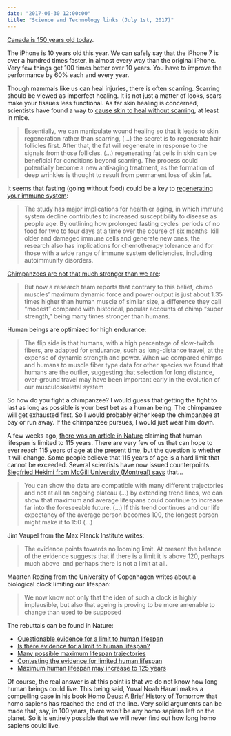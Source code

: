 ```yaml
---
date: "2017-06-30 12:00:00"
title: "Science and Technology links (July 1st, 2017)"
---
```




[Canada is 150 years old today](https://en.wikipedia.org/wiki/Canada_Day).

The iPhone is 10 years old this year. We can safely say that the iPhone 7 is over a hundred times faster, in almost every way than the original iPhone. Very few things get 100 times better over 10 years. You have to improve the performance by 60% each and every year.

Though mammals like us can heal injuries, there is often scarring. Scarring should be viewed as imperfect healing. It is not just a matter of looks, scars make your tissues less functional. As far skin healing is concerned, scientists have found a way to [cause skin to heal without scarring](https://scicasts.com/channels/stem-cells/2070-regenerative-medicine/12157-natural-process-for-scar-free-wound-healing-described/), at least in mice.

> Essentially, we can manipulate wound healing so that it leads to skin regeneration rather than scarring, (&hellip;) the secret is to regenerate hair follicles first. After that, the fat will regenerate in response to the signals from those follicles. (&hellip;) regenerating fat cells in skin can be beneficial for conditions beyond scarring. The process could potentially become a new anti-aging treatment, as the formation of deep wrinkles is thought to result from permanent loss of skin fat.


It seems that fasting (going without food) could be a key to [regenerating your immune system](https://news.usc.edu/63669/fasting-triggers-stem-cell-regeneration-of-damaged-old-immune-system/):

> The study has major implications for healthier aging, in which immune system decline contributes to increased susceptibility to disease as people age. By outlining how prolonged fasting cycles  periods of no food for two to four days at a time over the course of six months  kill older and damaged immune cells and generate new ones, the research also has implications for chemotherapy tolerance and for those with a wide range of immune system deficiencies, including autoimmunity disorders.


[Chimpanzees are not that much stronger than we are](https://phys.org/news/2017-06-chimpanzee-super-strength-human-muscle.html):

> But now a research team reports that contrary to this belief, chimp muscles&rsquo; maximum dynamic force and power output is just about 1.35 times higher than human muscle of similar size, a difference they call &ldquo;modest&rdquo; compared with historical, popular accounts of chimp &ldquo;super strength,&rdquo; being many times stronger than humans.


Human beings are optimized for high endurance:

> The flip side is that humans, with a high percentage of slow-twitch fibers, are adapted for endurance, such as long-distance travel, at the expense of dynamic strength and power. When we compared chimps and humans to muscle fiber type data for other species we found that humans are the outlier, suggesting that selection for long distance, over-ground travel may have been important early in the evolution of our musculoskeletal system


So how do you fight a chimpanzee? I would guess that getting the fight to last as long as possible is your best bet as a human being. The chimpanzee will get exhausted first. So I would probably either keep the chimpanzee at bay or run away. If the chimpanzee pursues, I would just wear him down.

A few weeks ago, [there was an article in Nature](https://www.nature.com/articles/nature19793.epdf) claiming that human lifespan is limited to 115 years. There are very few of us that can hope to ever reach 115 years of age at the present time, but the question is whether it will change. Some people believe that 115 years of age is a hard limit that cannot be exceeded. Several scientists have now issued counterpoints. [Siegfried Hekimi from McGill University (Montreal) says](http://www.ottawacitizen.com/health/forever+young+detectable+limit+human+lifespan+mcgill/13567345/story.html) that&hellip;

> You can show the data are compatible with many different trajectories and not at all an ongoing plateau (&hellip;) by extending trend lines, we can show that maximum and average lifespans could continue to increase far into the foreseeable future. (&hellip;) If this trend continues and our life expectancy of the average person becomes 100, the longest person might make it to 150 (&hellip;)


Jim Vaupel from the Max Planck Institute writes:

> The evidence points towards no looming limit. At present the balance of the evidence suggests that if there is a limit it is above 120, perhaps much above  and perhaps there is not a limit at all.


Maarten Rozing from the University of Copenhagen writes about a biological clock limiting our lifespan:

> We now know not only that the idea of such a clock is highly implausible, but also that ageing is proving to be more amenable to change than used to be supposed


The rebuttals can be found in Nature:

- [Questionable evidence for a limit to human lifespan](http://www.nature.com/nature/journal/v546/n7660/full/nature22790.html)
- [Is there evidence for a limit to human lifespan?](http://www.nature.com/nature/journal/v546/n7660/full/nature22788.html)
- [Many possible maximum lifespan trajectories](http://www.nature.com/nature/journal/v546/n7660/full/nature22786.html)
- [Contesting the evidence for limited human lifespan](http://www.nature.com/nature/journal/v546/n7660/full/nature22784.html)
- [Maximum human lifespan may increase to 125 years](http://www.nature.com/nature/journal/v546/n7660/full/nature22792.html)


Of course, the real answer is at this point is that we do not know how long human beings could live. This being said, Yuval Noah Harari makes a compelling case in his book [Homo Deus: A Brief History of Tomorrow](https://www.amazon.com/Homo-Deus-Brief-History-Tomorrow-ebook/dp/B01D7CLUP6/) that homo sapiens has reached the end of the line. Very solid arguments can be made that, say, in 100 years, there won&rsquo;t be any homo sapiens left on the planet. So it is entirely possible that we will never find out how long homo sapiens could live.

